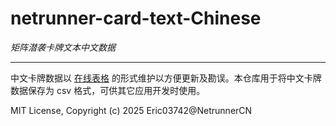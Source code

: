 # netrunner-card-text-Chinese

*矩阵潜袭卡牌文本中文数据*

---

中文卡牌数据以 [在线表格](https://docs.google.com/spreadsheets/d/1TlF9ZKJ1W6LFSSYSM6WleowZ316o90eNM48pd-da_ao/) 的形式维护以方便更新及勘误。本仓库用于将中文卡牌数据保存为 csv 格式，可供其它应用开发时使用。

MIT License, Copyright (c) 2025 Eric03742@NetrunnerCN
